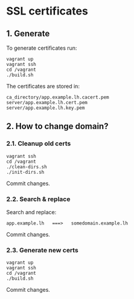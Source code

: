# SSL certificates

## 1. Generate

To generate certificates run:

```
vagrant up
vagrant ssh
cd /vagrant
./build.sh
```

The certificates are stored in:

```
ca_directory/app.example.lh.cacert.pem
server/app.example.lh.cert.pem
server/app.example.lh.key.pem
```

## 2. How to change domain?

### 2.1. Cleanup old certs

```
vagrant ssh
cd /vagrant
./clean-dirs.sh
./init-dirs.sh
```

Commit changes.

### 2.2. Search & replace

Search and replace:

```
app.example.lh   ===>   somedomain.example.lh
```

Commit changes.

### 2.3. Generate new certs

```
vagrant up
vagrant ssh
cd /vagrant
./build.sh
```

Commit changes.


